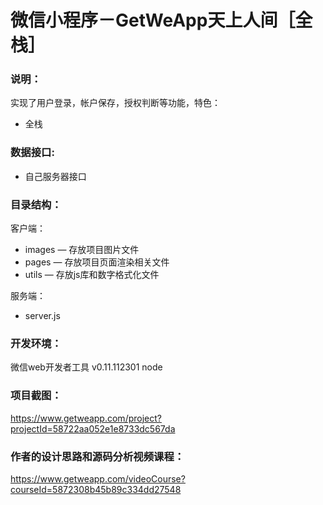 # 微信小程序－GetWeApp天上人间［全栈］

### 说明：

实现了用户登录，帐户保存，授权判断等功能，特色：
- 全栈

### 数据接口:

- 自己服务器接口

### 目录结构：

客户端：
- images — 存放项目图片文件
- pages — 存放项目页面渲染相关文件
- utils — 存放js库和数字格式化文件

服务端：
- server.js

### 开发环境：

微信web开发者工具 v0.11.112301
node

### 项目截图：

https://www.getweapp.com/project?projectId=58722aa052e1e8733dc567da

### 作者的设计思路和源码分析视频课程：
https://www.getweapp.com/videoCourse?courseId=5872308b45b89c334dd27548
